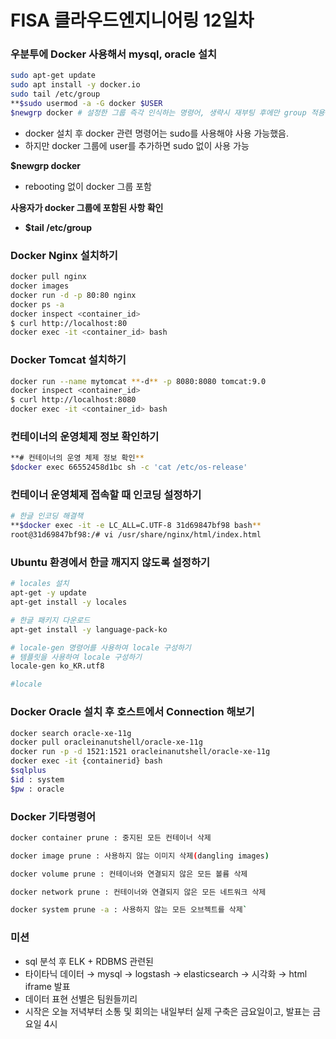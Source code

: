 # FISA 클라우드엔지니어링 12일차

### 우분투에  Docker 사용해서 mysql, oracle 설치

```bash
sudo apt-get update
sudo apt install -y docker.io
sudo tail /etc/group
**$sudo usermod -a -G docker $USER
$newgrp docker # 설정한 그룹 즉각 인식하는 명령어, 생략시 재부팅 후에만 group 적용**
```

- docker 설치 후 docker 관련 명령어는 sudo를 사용해야 사용 가능했음.
- 하지만 docker 그룹에 user를 추가하면 sudo 없이 사용 가능

**$newgrp docker**

- rebooting 없이 docker 그룹 포함

**사용자가 docker 그룹에 포함된 사항 확인**

- **$tail /etc/group**

### Docker Nginx 설치하기

```bash
docker pull nginx
docker images
docker run -d -p 80:80 nginx
docker ps -a
docker inspect <container_id>
$ curl http://localhost:80
docker exec -it <container_id> bash
```

### Docker Tomcat 설치하기

```bash
docker run --name mytomcat **-d** -p 8080:8080 tomcat:9.0
docker inspect <container_id>
$ curl http://localhost:8080
docker exec -it <container_id> bash
```

### 컨테이너의 운영체제 정보 확인하기

```bash
**# 컨테이너의 운영 체제 정보 확인**
$docker exec 66552458d1bc sh -c 'cat /etc/os-release'
```

### 컨테이너 운영체제 접속할 때 인코딩 설정하기

```bash
# 한글 인코딩 해결책
**$docker exec -it -e LC_ALL=C.UTF-8 31d69847bf98 bash**
root@31d69847bf98:/# vi /usr/share/nginx/html/index.html
```

### Ubuntu 환경에서 한글 깨지지 않도록 설정하기

```bash
# locales 설치
apt-get -y update
apt-get install -y locales

# 한글 패키지 다운로드
apt-get install -y language-pack-ko

# locale-gen 명령어를 사용하여 locale 구성하기
# 템플릿을 사용하여 locale 구성하기
locale-gen ko_KR.utf8

#locale
```

### Docker Oracle 설치 후 호스트에서 Connection 해보기

```bash
docker search oracle-xe-11g
docker pull oracleinanutshell/oracle-xe-11g
docker run -p -d 1521:1521 oracleinanutshell/oracle-xe-11g
docker exec -it {containerid} bash
$sqlplus
$id : system
$pw : oracle
```

### Docker 기타명령어

```bash
docker container prune : 중지된 모든 컨테이너 삭제

docker image prune : 사용하지 않는 이미지 삭제(dangling images)

docker volume prune : 컨테이너와 연결되지 않은 모든 볼륨 삭제

docker network prune : 컨테이너와 연결되지 않은 모든 네트워크 삭제

docker system prune -a : 사용하지 않는 모든 오브젝트를 삭제`
```

### 미션

- sql 분석 후 ELK + RDBMS 관련된
- 타이타닉 데이터 → mysql → logstash → elasticsearch → 시각화 → html iframe 발표
- 데이터 표현 선별은 팀원들끼리
- 시작은 오늘 저녁부터 소통 및 회의는 내일부터 실제 구축은 금요일이고, 발표는 금요일 4시